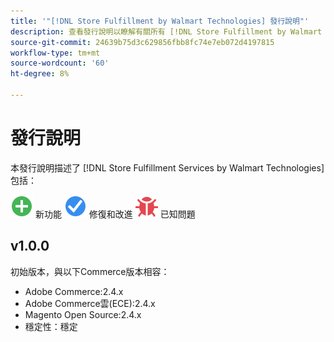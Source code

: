 ```yaml
---
title: '"[!DNL Store Fulfillment by Walmart Technologies] 發行說明"'
description: 查看發行說明以瞭解有關所有 [!DNL Store Fulfillment by Walmart Technologies] 版本。
source-git-commit: 24639b75d3c629856fbb8fc74e7eb072d4197815
workflow-type: tm+mt
source-wordcount: '60'
ht-degree: 8%

---
```


# 發行說明

本發行說明描述了 [!DNL Store Fulfillment Services by Walmart Technologies] 包括：

![新建](../assets/new.svg) 新功能
![已修復問題](../assets/fix.svg) 修復和改進
![已知問題](../assets/bug.svg) 已知問題

## v1.0.0

初始版本，與以下Commerce版本相容：

* Adobe Commerce:2.4.x
* Adobe Commerce雲(ECE):2.4.x
* Magento Open Source:2.4.x
* 穩定性：穩定

